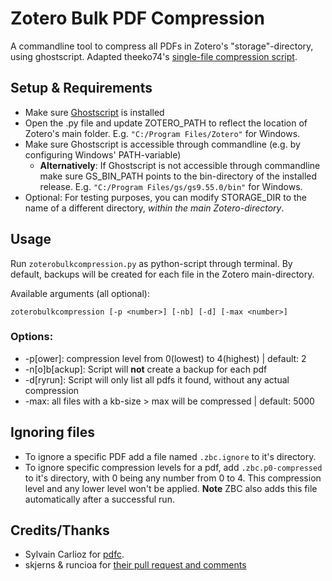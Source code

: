 # Zotero Bulk PDF Compression

A commandline tool to compress all PDFs in Zotero's "storage"-directory, using ghostscript. Adapted theeko74's [single-file compression script](https://github.com/theeko74/pdfc).

## Setup & Requirements

 * Make sure [Ghostscript](https://www.ghostscript.com/) is installed
* Open the .py file and update ZOTERO_PATH to reflect the location of Zotero's main folder. E.g. `"C:/Program Files/Zotero"` for Windows.
*  Make sure Ghostscript is accessible through commandline (e.g. by configuring Windows' PATH-variable)
   * **Alternatively**: If Ghostscript is not accessible through commandline make sure GS_BIN_PATH points to the bin-directory of the installed release. E.g. `"C:/Program Files/gs/gs9.55.0/bin"` for Windows.
* Optional: For testing purposes, you can modify STORAGE_DIR to the name of a different directory, *within the main Zotero-directory*.


## Usage

Run `zoterobulkcompression.py` as python-script through terminal. By default, backups will be created for each file in the Zotero main-directory.

Available arguments (all optional):

`zoterobulkcompression [-p <number>] [-nb] [-d] [-max <number>]`

### Options:
* -p[ower]: compression level from 0(lowest) to 4(highest) | default: 2
* -n[o]b[ackup]: Script will **not** create a backup for each pdf
* -d[ryrun]: Script will only list all pdfs it found, without any actual compression
* -max: all files with a kb-size > max will be compressed | default: 5000

## Ignoring files
* To ignore a specific PDF add a file named `.zbc.ignore` to it's directory.
* To ignore specific compression levels for a pdf, add `.zbc.p0-compressed` to it's directory, with 0 being any number from 0 to 4. This compression level and any lower level won't be applied. **Note** ZBC also adds this file automatically after a successful run.

## Credits/Thanks
* Sylvain Carlioz for [pdfc](https://github.com/theeko74/pdfc).
* skjerns & runcioa for [their pull request and comments](https://github.com/theeko74/pdfc/pull/4)
